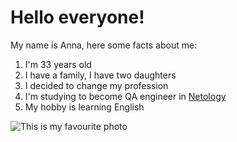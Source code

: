 # Hello everyone!
My name is Anna, here some facts about me:

1. I'm 33 years old
2. I have a family, I have two daughters
3. I decided to change my profession
4. I'm studying to become QA engineer in [Netology](https://netology.ru)
5. My hobby is learning English 

![This is my favourite photo](https://drive.google.com/file/d/1qwRfJSTbGqjR0O4DEY_-VPcnSIgG-AQj/view?usp=sharing)